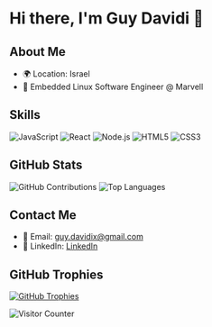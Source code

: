 # Hi there, I'm Guy Davidi 👋

## About Me

- 🌍 Location: Israel
- 💼  Embedded Linux Software Engineer @ Marvell

## Skills

![JavaScript](https://img.shields.io/badge/-JavaScript-yellow)
![React](https://img.shields.io/badge/-React-blue)
![Node.js](https://img.shields.io/badge/-Node.js-green)
![HTML5](https://img.shields.io/badge/-HTML5-orange)
![CSS3](https://img.shields.io/badge/-CSS3-blue)

## GitHub Stats

![GitHub Contributions](https://github-readme-stats.vercel.app/api?username=guy-davidi&show_icons=true&theme=dark)
![Top Languages](https://github-readme-stats.vercel.app/api/top-langs/?username=guy-davidi&layout=compact&theme=dark)

## Contact Me

- 📧 Email: guy.davidix@gmail.com
- 💼 LinkedIn: [LinkedIn](https://www.linkedin.com/in/guy-davidi/)

## GitHub Trophies

[![GitHub Trophies](https://github-profile-trophy.vercel.app/?username=guy-davidi&theme=darkhub)](https://github.com/ryo-ma/github-profile-trophy)

![Visitor Counter](https://visitor-badge.glitch.me/badge?page_id=guy-davidi.guy-davidi)
